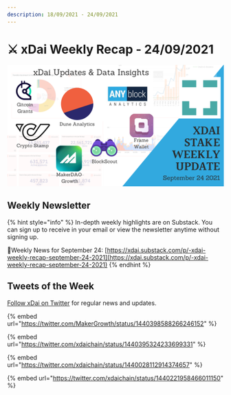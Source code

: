 ```yaml
---
description: 18/09/2021 - 24/09/2021
---
```


# ⚔️ xDai Weekly Recap - 24/09/2021

![](<../../../../.gitbook/assets/weekly-recap (1).png>)

## Weekly Newsletter <a href="#weekly-newsletter" id="weekly-newsletter"></a>

{% hint style="info" %}
In-depth weekly highlights are on Substack. You can sign up to receive in your email or view the newsletter anytime without signing up.

📰Weekly News for September 24: [https://xdai.substack.com/p/-xdai-weekly-recap-september-24-2021](https://xdai.substack.com/p/-xdai-weekly-recap-september-24-2021)
{% endhint %}

## Tweets of the Week <a href="#tweets-of-the-week" id="tweets-of-the-week"></a>

​[Follow xDai on Twitter](https://twitter.com/xdaichain) for regular news and updates.

{% embed url="https://twitter.com/MakerGrowth/status/1440398588266246152" %}

{% embed url="https://twitter.com/xdaichain/status/1440395324233699331" %}

{% embed url="https://twitter.com/xdaichain/status/1440028112914374657" %}

{% embed url="https://twitter.com/xdaichain/status/1440221958466011150" %}



